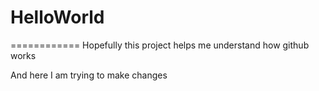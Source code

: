 # HelloWorld

============
Hopefully this project helps me understand how github works

And here I am trying to make changes
